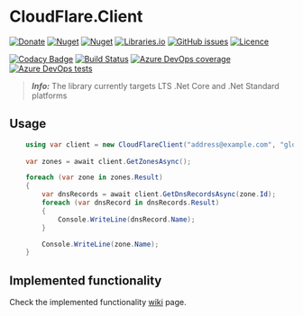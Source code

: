 # CloudFlare.Client

[![Donate](https://img.shields.io/badge/donate-PayPal-blueviolet.svg)](https://www.paypal.com/cgi-bin/webscr?cmd=_donations&business=zgmode%40gmail.com&currency_code=USD&source=url)
[![Nuget](https://img.shields.io/nuget/v/CloudFlare.Client.svg)](https://www.nuget.org/packages/CloudFlare.Client/)
[![Nuget](https://img.shields.io/nuget/dt/Cloudflare.Client.svg)](https://www.nuget.org/packages/CloudFlare.Client/)
[![Libraries.io](https://img.shields.io/librariesio/github/zingz0r/CloudFlare.Client.svg)](https://libraries.io/github/zingz0r/CloudFlare.Client)
[![GitHub issues](https://img.shields.io/github/issues-raw/zingz0r/Cloudflare.Client.svg)](https://github.com/zingz0r/CloudFlare.Client/issues)
[![Licence](https://img.shields.io/badge/license-CC%20BY--NC--ND%204.0-orange.svg)](https://creativecommons.org/licenses/by-nc-nd/4.0/legalcode.txt)

[![Codacy Badge](https://api.codacy.com/project/badge/Grade/0ad1b06d9bbd4c849715223677667ddf)](https://www.codacy.com/app/zingz0r/CloudFlare.Client?utm_source=github.com&amp;utm_medium=referral&amp;utm_content=zingz0r/CloudFlare.Client&amp;utm_campaign=Badge_Grade)
[![Build Status](https://zingzor.visualstudio.com/CloudFlare.Client/_apis/build/status/zingz0r.CloudFlare.Client?branchName=master)](https://zingzor.visualstudio.com/CloudFlare.Client/_build/latest?definitionId=1&branchName=master)
[![Azure DevOps coverage](https://img.shields.io/azure-devops/coverage/zingzor/CloudFlare.Client/1.svg)](https://zingzor.visualstudio.com/CloudFlare.Client/_build/latest?definitionId=1&branchName=master)
[![Azure DevOps tests](https://img.shields.io/azure-devops/tests/zingzor/CloudFlare.Client/1.svg)](https://zingzor.visualstudio.com/CloudFlare.Client/_build/latest?definitionId=1&branchName=master)

> **_Info:_**  The library currently targets LTS .Net Core and .Net Standard platforms

## Usage

```csharp
    using var client = new CloudFlareClient("address@example.com", "globalApiKeyFromCF")
    
    var zones = await client.GetZonesAsync();

    foreach (var zone in zones.Result)
    {
        var dnsRecords = await client.GetDnsRecordsAsync(zone.Id);
        foreach (var dnsRecord in dnsRecords.Result)
        {
            Console.WriteLine(dnsRecord.Name);
        }

        Console.WriteLine(zone.Name);
    }
```

## Implemented functionality
Check the implemented functionality [wiki](../../wiki//Implemented-functionality) page.
